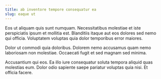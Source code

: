 ```yaml
---
title: ab inventore tempore consequatur ea
slug: eaque ut
---
```


Eos ut aliquam quis sunt numquam. Necessitatibus molestiae et iste perspiciatis ipsum et mollitia est. Blanditiis itaque aut eos dolores sed nemo qui officia. Voluptatem voluptas quia dolor temporibus error maiores.

Dolor ut commodi quia doloribus. Dolorem nemo accusamus quam nemo laboriosam non molestiae. Occaecati fugit et sed magnam sed minima.

Accusantium qui eos. Ea illo iure consequatur soluta tempora aliquid quas molestias eum. Dolor odio sapiente saepe pariatur voluptas quia nisi. Et officia facere.
